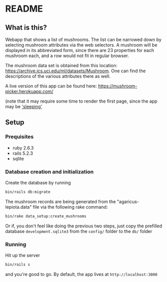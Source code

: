 # README

## What is this?
Webapp that shows a list of mushrooms. The list can be narrowed down by selecting mushroom attributes via the web selectors. A mushroom will be displayed in its abbreviated form, since there are 23 properties for each mushroom each, and a row would not fit in regular browser.

The mushroom data set is obtained from this location: https://archive.ics.uci.edu/ml/datasets/Mushroom.
One can find the descriptions of the various attributes there as well.

A live version of this app can be found here: https://mushroom-picker.herokuapp.com/

(note that it may require some time to render the first page, since the app may be ['sleeping'](https://devcenter.heroku.com/articles/free-dyno-hours#dyno-sleeping)

## Setup

### Prequisites
- ruby 2.6.3
- rails 5.2.3
- sqlite

### Database creation and initialization
Create the database by running

```bash
bin/rails db:migrate
```

The mushroom records are being generated from the "agaricus-lepiota.data" file via the following rake command:

```bash
bin/rake data_setup:create_mushrooms
```

Or if, you don't feel like doing the previous two steps, just copy the prefilled database `development.sqlite3` from the `config/` folder to the `db/` folder

### Running
Hit up the server

```bash
bin/rails s
```

and you're good to go. By default, the app lives at `http://localhost:3000`